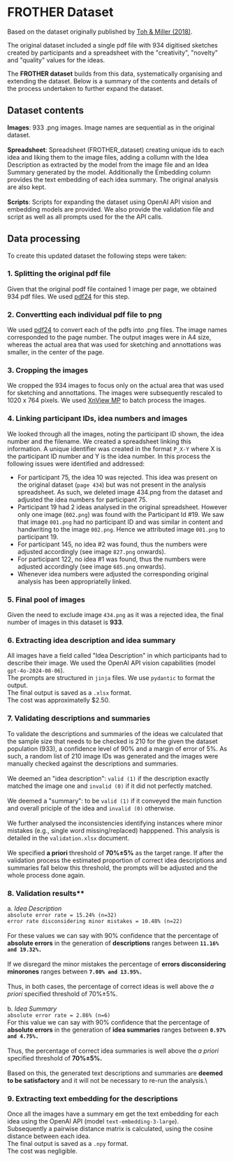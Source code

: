 # FROTHER Dataset

Based on the dataset originally published by [Toh & Miller (2018)](https://sites.psu.edu/creativitymetrics/2018/07/18/milkfrother/).

The original dataset included a single pdf file with 934 digitised sketches created by participants and a spreadsheet with the "creativity", "novelty" and "quality" values for the ideas.

The **FROTHER dataset** builds from this data, systematically organising and extending the dataset. Below is a summary of the contents and details of the process undertaken to further expand the dataset.


##

## Dataset contents
**Images**: 933 .png images. Image names are sequential as in the original dataset.\
\
**Spreadsheet**: Spreadsheet (FROTHER_dataset) creating unique ids to each idea and liking them to the image files, adding a collumn with the Idea Description as extracted by the model from the image file and an Idea Summary generated by the model. Additionally the Embedding column provides the text embedding of each idea summary. The original analysis are also kept.\
\
**Scripts**: Scripts for expanding the dataset using OpenAI API vision and embedding models are provided. We also provide the validation file and script as well as all prompts used for the the API calls.

## Data processing
To create this updated dataset the following steps were taken:

### 1. Splitting the original pdf file
Given that the original podf file contained 1 image per page, we obtained 934 pdf files. We used [pdf24](https://www.pdf24.org/en/) for this step.

### 2. Convertting each individual pdf file to png
We used [pdf24](https://www.pdf24.org/en/) to convert each of the pdfs into .png files. The image names corresponded to the page number. The output images were in A4 size, whereas the actual area that was used for sketching and annottations was smaller, in the center of the page.

### 3. Cropping the images
We cropped the 934 images to focus only on the actual area that was used for sketching and annottations. The images were subsequently rescaled to 1020 x 764 pixels. We used [XnView MP](https://www.xnview.com/en/) to batch process the images.

### 4. Linking participant IDs, idea numbers and images
We looked through all the images, noting the participant ID shown, the idea number and the filename. We created a spreadsheet linking this information. A unique identifier was created in the format ```P_X-Y``` where X is the participant ID number and Y is the idea number. In this process the following issues were identified and addressed:
- For participant 75, the idea 10 was rejected. This idea was present on the original dataset (```page 434```) but was not present in the analysis spreadsheet. As such, we deleted image 434.png from the dataset and adjusted the idea numbers for participant 75.
- Participant 19 had 2 ideas analysed in the original spreadsheet. However only one image (```002.png```) was found with the Participant Id #19. We saw that image ```001.png``` had no participant ID and was similar in content and handwriting to the image ```002.png```. Hence we  attributed image ```001.png``` to participant 19.
- For participant 145, no idea #2 was found, thus the numbers were adjusted accordingly (see image ```827.png``` onwards).
- For participant 122, no idea #1 was found, thus the numbers were adjusted accordingly (see image ```685.png``` onwards).
- Whenever idea numbers were adjusted the corresponding original analysis has been appropriatelly linked.

### 5. Final pool of images
Given the need to exclude image ```434.png``` as it was a rejected idea, the final number of images in this dataset is **933**.

### 6. Extracting idea description and idea summary
All images have a field called "Idea Description" in which participants had to describe their image. We used the OpenAI API vision capabilities (model ```gpt-4o-2024-08-06```).\
The prompts are structured in ```jinja``` files. We use ```pydantic``` to format the output.\
The final output is saved as a ```.xlsx``` format.\
The cost was approximatelly $2.50.

### 7. Validating descriptions and summaries
To validate the descriptions and summaries of the ideas we calculated that the sample size that needs to be checked is 210 for the given the dataset population (933), a confidence level of 90% and a margin of error of 5%.
As such, a random list of 210 image IDs was generated and the images were manually checked against the descriptions and summaries.\
\
We deemed an "idea description": ```valid (1)``` if the description exactly matched the image one and ```invalid (0)``` if it did not perfectly matched.\
\
We deemed a "summary": to be ```valid (1)``` if it conveyed the main function and overall priciple of the idea and ```invalid (0)``` otherwise.\
\
We further analysed the inconsistencies identifying instances where minor mistakes (e.g., single word missing/replaced) happpened. This analysis is detailed in the ```validation.xlsx``` document.\
\
We specified **a priori** threshold of **70%&#177;5%** as the target range. If after the validation process the estimated proportion of correct idea descriptions and summaries fall below this threshold, the prompts will be adjusted and the whole process done again.

### 8. Validation results**
a. _Idea Description_\
```absolute error rate = 15.24% (n=32)```\
```error rate disconsidering minor mistakes = 10.48% (n=22)```\
\
For these values we can say with 90% confidence that the percentage of **absolute errors** in the generation of **descriptions** ranges between **```11.16% and 19.32%.```**\
\
If we disregard the minor mistakes the percentage of **errors disconsidering minorones** ranges between **```7.00% and 13.95%.```**\
\
Thus, in both cases, the percentage of correct ideas is well above the _a priori_ specified threshold of 70%&#177;5%.\
\
b. _Idea Summary_\
```absolute error rate = 2.86% (n=6)```\
For this value we can say with 90% confidence that the percentage of **absolute errors** in the generation of **idea summaries** ranges between **```0.97% and 4.75%.```**\
\
Thus, the percentage of correct idea summaries is well above the _a priori_ specified threshold of **70%&#177;5%.**\
\
Based on this, the generated text descriptions and summaries are **deemed to be satisfactory** and it will not be necessary to re-run the analysis.\

### 9. Extracting text embedding for the descriptions
Once all the images have a summary em get the text embedding for each idea using the OpenAI API (model ```text-embedding-3-large```).\
Subsequently a pairwise distance matrix is calculated, using the cosine distance between each idea.\
The final output is saved as a ```.npy``` format.\
The cost was negligible.
